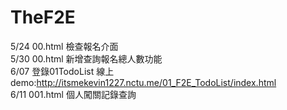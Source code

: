 # TheF2E
5/24 00.html 檢查報名介面  
5/30 00.html 新增查詢報名總人數功能  
6/07 登錄01TodoList 線上demo:http://itsmekevin1227.nctu.me/01_F2E_TodoList/index.html  
6/11 001.html 個人闖關記錄查詢
